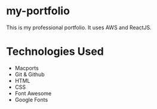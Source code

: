 # my-portfolio

This is my professional portfolio. It uses AWS and ReactJS.

# Technologies Used

- Macports
- Git & Github
- HTML
- CSS
- Font Awesome
- Google Fonts
